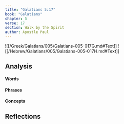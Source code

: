 ```yaml
---
title: "Galatians 5:17"
book: "Galatians"
chapter: 5
verse: 17
section: Walk by the Spirit
author: Apostle Paul
---
```

![[/Greek/Galatians/005/Galatians-005-017G.md#Text]]
![[/Hebrew/Galatians/005/Galatians-005-017H.md#Text]]

## Analysis

#### Words

#### Phrases

#### Concepts

## Reflections
